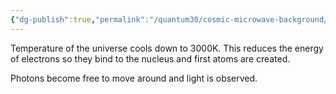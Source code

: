 ```yaml
---
{"dg-publish":true,"permalink":"/quantum30/cosmic-microwave-background/"}
---
```


Temperature of the universe cools down to 3000K. This reduces the energy of electrons so they bind to the nucleus and first atoms are created. 

Photons become free to move around and light is observed.  
